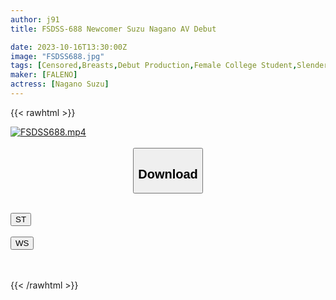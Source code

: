 ```yaml
---
author: j91
title: FSDSS-688 Newcomer Suzu Nagano AV Debut

date: 2023-10-16T13:30:00Z
image: "FSDSS688.jpg"
tags: [Censored,Breasts,Debut Production,Female College Student,Slender,Solowork]
maker: [FALENO]
actress: [Nagano Suzu]
---
```



{{< rawhtml >}}

<div class="video" data-videoid="jplk0v8l6gczl8g">
    <a href="javascript:;">
        <img src="https://my.j91.asia/posts/FSDSS688/FSDSS688.jpg" width="WIDTH" height="HEIGHT" alt="FSDSS688.mp4" loading="lazy">
    </a>
</div>

<script type="text/javascript" src="https://j91.asia/asset/on-demand-st.js"></script>

<br>
  <link rel="stylesheet" href="https://j91.asia/asset/bs5.css">
  
  <center>
  <button class="btn btn-primary" type="button" data-bs-toggle="collapse" data-bs-target=".multi-collapse" aria-expanded="false" aria-controls="multiCollapseExample1 multiCollapseExample2"><h2>Download</h2></button></center>
</p>
<div class="row">
  <div class="col">
    <div class="collapse multi-collapse" id="multiCollapseExample1">
      <div class="card card-body">
	      	      <br>
<div class="buttons">  
<a href="https://streamtape.to/v/jplk0v8l6gczl8g"><button class="btn-hover color-3"><i class="fa fa-download"></i> ST</button></a></div>
    </div>
  </div>
</div>
  <div class="col">
    <div class="collapse multi-collapse" id="multiCollapseExample2">
      <div class="card card-body">
	      <br>
<div class="buttons">
    <a href="https://wolfstream.tv/4l4e7ygsbtci"><button class="btn-hover color-9"><i class="fa fa-download"></i> WS</button></a></div>
<br><br>
      </div>
    </div>
  </div>
</div>

{{< /rawhtml >}}